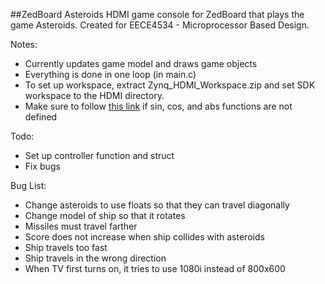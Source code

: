 ##ZedBoard Asteroids
HDMI game console for ZedBoard that plays the game Asteroids. 
Created for EECE4534 - Microprocessor Based Design.

Notes:
- Currently updates game model and draws game objects 
- Everything is done in one loop (in main.c)
- To set up workspace, extract Zynq_HDMI_Workspace.zip and set SDK workspace to the HDMI directory. 
- Make sure to follow [this link](http://www.xilinx.com/support/answers/52971.html) if sin, cos, and abs functions are not defined

Todo:
- Set up controller function and struct
- Fix bugs

Bug List:
 - Change asteroids to use floats so that they can travel diagonally
 - Change model of ship so that it rotates
 - Missiles must travel farther
 - Score does not increase when ship collides with asteroids
 - Ship travels too fast
 - Ship travels in the wrong direction
 - When TV first turns on, it tries to use 1080i instead of 800x600